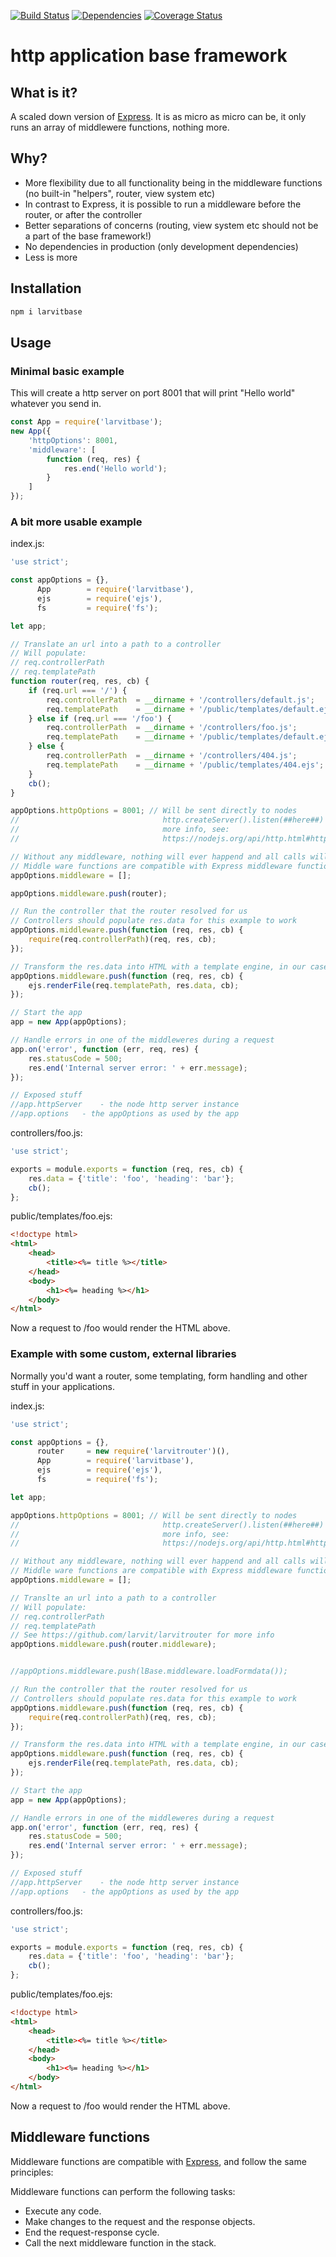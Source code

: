 [![Build Status](https://travis-ci.org/larvit/larvitbase.svg?branch=master)](https://travis-ci.org/larvit/larvitbase) [![Dependencies](https://david-dm.org/larvit/larvitbase.svg)](https://david-dm.org/larvit/larvitbase.svg)
[![Coverage Status](https://coveralls.io/repos/larvit/larvitbase/badge.svg)](https://coveralls.io/github/larvit/larvitbase)

# http application base framework

## What is it?

A scaled down version of [Express](http://expressjs.com). It is as micro as micro can be, it only runs an array of middlewere functions, nothing more.

## Why?

* More flexibility due to all functionality being in the middleware functions (no built-in "helpers", router, view system etc)
* In contrast to Express, it is possible to run a middleware before the router, or after the controller
* Better separations of concerns (routing, view system etc should not be a part of the base framework!)
* No dependencies in production (only development dependencies)
* Less is more

## Installation

```bash
npm i larvitbase
```

## Usage

### Minimal basic example

This will create a http server on port 8001 that will print "Hello world" whatever you send in.

```javascript
const App = require('larvitbase');
new App({
	'httpOptions': 8001,
	'middleware': [
		function (req, res) {
			res.end('Hello world');
		}
	]
});
```

### A bit more usable example

index.js:

```javascript
'use strict';

const appOptions = {},
      App        = require('larvitbase'),
      ejs        = require('ejs'),
      fs         = require('fs');

let	app;

// Translate an url into a path to a controller
// Will populate:
// req.controllerPath
// req.templatePath
function router(req, res, cb) {
	if (req.url === '/') {
		req.controllerPath	= __dirname + '/controllers/default.js';
		req.templatePath	= __dirname + '/public/templates/default.ejs';
	} else if (req.url === '/foo') {
		req.controllerPath	= __dirname + '/controllers/foo.js';
		req.templatePath	= __dirname + '/public/templates/default.ejs';
	} else {
		req.controllerPath	= __dirname + '/controllers/404.js';
		req.templatePath	= __dirname + '/public/templates/404.ejs';
	}
	cb();
}

appOptions.httpOptions = 8001; // Will be sent directly to nodes
//                                http.createServer().listen(##here##) For
//                                more info, see:
//                                https://nodejs.org/api/http.html#http_class_http_server

// Without any middleware, nothing will ever happend and all calls will be left hanging
// Middle ware functions are compatible with Express middleware functions
appOptions.middleware = [];

appOptions.middleware.push(router);

// Run the controller that the router resolved for us
// Controllers should populate res.data for this example to work
appOptions.middleware.push(function (req, res, cb) {
	require(req.controllerPath)(req, res, cb);
});

// Transform the res.data into HTML with a template engine, in our case [EJS](http://ejs.co/)
appOptions.middleware.push(function (req, res, cb) {
	ejs.renderFile(req.templatePath, res.data, cb);
});

// Start the app
app = new App(appOptions);

// Handle errors in one of the middleweres during a request
app.on('error', function (err, req, res) {
	res.statusCode = 500;
	res.end('Internal server error: ' + err.message);
});

// Exposed stuff
//app.httpServer	- the node http server instance
//app.options	- the appOptions as used by the app
```

controllers/foo.js:

```javascript
'use strict';

exports = module.exports = function (req, res, cb) {
	res.data = {'title': 'foo', 'heading': 'bar'};
	cb();
};
```

public/templates/foo.ejs:

```html
<!doctype html>
<html>
	<head>
		<title><%= title %></title>
	</head>
	<body>
		<h1><%= heading %></h1>
	</body>
</html>
```

Now a request to /foo would render the HTML above.

### Example with some custom, external libraries

Normally you'd want a router, some templating, form handling and other stuff in your applications.

index.js:

```javascript
'use strict';

const appOptions = {},
      router     = new require('larvitrouter')(),
      App        = require('larvitbase'),
      ejs        = require('ejs'),
      fs         = require('fs');

let	app;

appOptions.httpOptions = 8001; // Will be sent directly to nodes
//                                http.createServer().listen(##here##) For
//                                more info, see:
//                                https://nodejs.org/api/http.html#http_class_http_server

// Without any middleware, nothing will ever happend and all calls will be left hanging
// Middle ware functions are compatible with Express middleware functions
appOptions.middleware = [];

// Translte an url into a path to a controller
// Will populate:
// req.controllerPath
// req.templatePath
// See https://github.com/larvit/larvitrouter for more info
appOptions.middleware.push(router.middleware);


//appOptions.middleware.push(lBase.middleware.loadFormdata());

// Run the controller that the router resolved for us
// Controllers should populate res.data for this example to work
appOptions.middleware.push(function (req, res, cb) {
	require(req.controllerPath)(req, res, cb);
});

// Transform the res.data into HTML with a template engine, in our case [EJS](http://ejs.co/)
appOptions.middleware.push(function (req, res, cb) {
	ejs.renderFile(req.templatePath, res.data, cb);
});

// Start the app
app = new App(appOptions);

// Handle errors in one of the middleweres during a request
app.on('error', function (err, req, res) {
	res.statusCode = 500;
	res.end('Internal server error: ' + err.message);
});

// Exposed stuff
//app.httpServer	- the node http server instance
//app.options	- the appOptions as used by the app
```

controllers/foo.js:

```javascript
'use strict';

exports = module.exports = function (req, res, cb) {
	res.data = {'title': 'foo', 'heading': 'bar'};
	cb();
};
```

public/templates/foo.ejs:

```html
<!doctype html>
<html>
	<head>
		<title><%= title %></title>
	</head>
	<body>
		<h1><%= heading %></h1>
	</body>
</html>
```

Now a request to /foo would render the HTML above.

## Middleware functions

Middleware functions are compatible with [Express](http://expressjs.com), and follow the same principles:

Middleware functions can perform the following tasks:

* Execute any code.
* Make changes to the request and the response objects.
* End the request-response cycle.
* Call the next middleware function in the stack.
